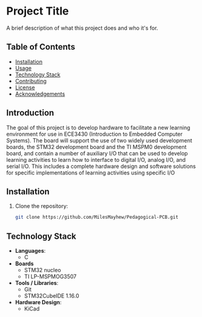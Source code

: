 # Project Title

A brief description of what this project does and who it's for.

## Table of Contents

- [Installation](#installation)
- [Usage](#usage)
- [Technology Stack](#technology-stack)
- [Contributing](#contributing)
- [License](#license)
- [Acknowledgements](#acknowledgements)

## Introduction
The goal of this project is to develop hardware to facilitate a new learning environment for use in ECE3430 (Introduction to Embedded Computer Systems). The board will support the use of two widely used development boards, the STM32 development board and the TI MSPM0 development board, and contain a number of auxiliary I/O that can be used to develop learning activities to learn how to interface to digital I/O, analog I/O, and serial I/O. This includes a complete hardware design and software solutions for specific implementations of learning activities using specific I/O 


## Installation

1. Clone the repository:
   ```bash
   git clone https://github.com/MilesMayhew/Pedagogical-PCB.git
## Technology Stack

- **Languages**: 
  - C
- **Boards**
  - STM32 nucleo
  - TI LP-MSPMOG3507
- **Tools / Libraries**:
  - Git
  - STM32CubeIDE 1.16.0
- **Hardware Design**:
  - KiCad


